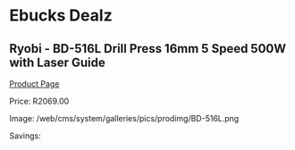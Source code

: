 
# Ebucks Dealz
## Ryobi - BD-516L Drill Press 16mm 5 Speed 500W with Laser Guide
[Product Page](https://www.ebucks.com/web/shop/productSelected.do?prodId=1236854903&catId=717342768)

Price: R2069.00

Image: /web/cms/system/galleries/pics/prodimg/BD-516L.png

Savings: 


	
